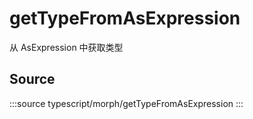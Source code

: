 # getTypeFromAsExpression

从 AsExpression 中获取类型


## Source

:::source
typescript/morph/getTypeFromAsExpression
:::
